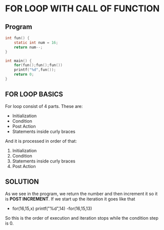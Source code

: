 # FOR LOOP WITH CALL OF FUNCTION
## Program
```c
int fun() {
    static int num = 16;
    return num--;
}

int main() {
    for(fun();fun();fun())
    printf("%d",fun());
    return 0;
}
```

## FOR LOOP BASICS
For loop consist of 4 parts. These are:
- Initialization
- Condition
- Post Action
- Statements inside curly braces

And it is processed in order of that:
1) Initialization
2) Condition
3) Statements inside curly braces
4) Post Action

## SOLUTION
As we see in the program, we return the number and then increment it so it is __POST INCREMENT__. If we start up the iteration it goes like that
- for(16,15,x)
printf("%d",14)
-for(16,15,13)

So this is the order of execution and iteration stops while the condition step is 0.
